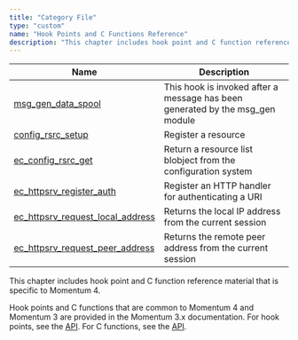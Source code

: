 ```yaml
---
title: "Category File"
type: "custom"
name: "Hook Points and C Functions Reference"
description: "This chapter includes hook point and C function reference material that is specific to Momentum 4 Hook points and C functions that are common to Momentum 4 and Momentum 3 are provided in the Momentum 3 x documentation For hook points see the C API For C functions see the..."
---
```



| Name                                                                                                                            | Description                                                                   |
|---------------------------------------------------------------------------------------------------------------------------------|-------------------------------------------------------------------------------|
| [msg_gen_data_spool](/momentum/4/hooks/msg-gen-data-spool)                            | This hook is invoked after a message has been generated by the msg_gen module |
| [config_rsrc_setup](/momentum/4/hooks/config-rsrc-setup)                              | Register a resource                                                           |
| [ec_config_rsrc_get](/momentum/4/apis-ec-config-rsrc-get)                             | Return a resource list blobject from the configuration system                 |
| [ec_httpsrv_register_auth](/momentum/4/apis-ec-httpsrv-register-auth)                 | Register an HTTP handler for authenticating a URI                             |
| [ec_httpsrv_request_local_address](/momentum/4/apis-ec-httpsrv-request-local-address) | Returns the local IP address from the current session                         |
| [ec_httpsrv_request_peer_address](/momentum/4/apis-ec-httpsrv-request-peer-address)   | Returns the remote peer address from the current session                      |

This chapter includes hook point and C function reference material that is specific to Momentum 4.

Hook points and C functions that are common to Momentum 4 and Momentum 3 are provided in the Momentum 3.x documentation. For hook points, see the [API](/momentum/3/3-api/3-api-hooks). For C functions, see the [API](/momentum/3/3-api/pt-apis).